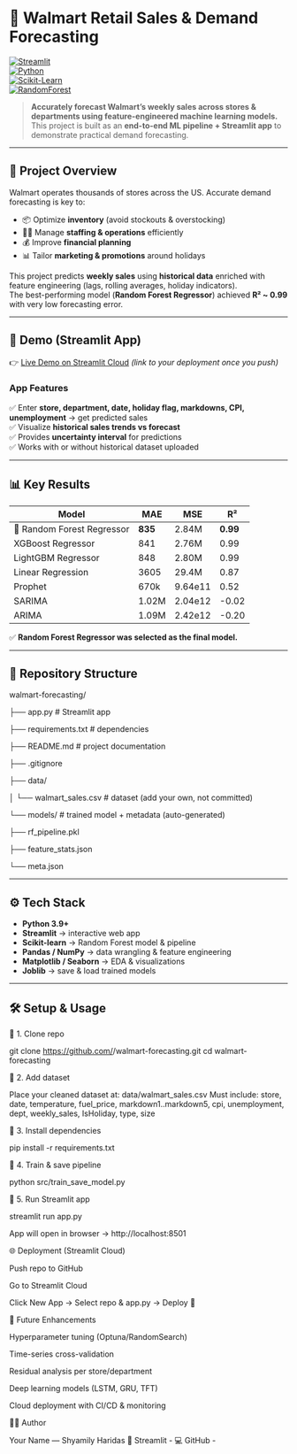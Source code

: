 # 🛒 Walmart Retail Sales & Demand Forecasting

[![Streamlit](https://img.shields.io/badge/Streamlit-Deployed-brightgreen?logo=streamlit)](https://share.streamlit.io)  
[![Python](https://img.shields.io/badge/Python-3.9%2B-blue?logo=python)](https://www.python.org/)  
[![Scikit-Learn](https://img.shields.io/badge/Scikit--Learn-Machine%20Learning-orange?logo=scikit-learn)](https://scikit-learn.org/stable/)  
[![RandomForest](https://img.shields.io/badge/Model-Random%20Forest-yellowgreen)](https://scikit-learn.org/stable/modules/generated/sklearn.ensemble.RandomForestRegressor.html)

> **Accurately forecast Walmart’s weekly sales across stores & departments using feature-engineered machine learning models.**  
> This project is built as an **end-to-end ML pipeline + Streamlit app** to demonstrate practical demand forecasting.

---

## 📌 Project Overview

Walmart operates thousands of stores across the US. Accurate demand forecasting is key to:

- 📦 Optimize **inventory** (avoid stockouts & overstocking)  
- 👩‍💼 Manage **staffing & operations** efficiently  
- 💰 Improve **financial planning**  
- 📊 Tailor **marketing & promotions** around holidays  

This project predicts **weekly sales** using **historical data** enriched with feature engineering (lags, rolling averages, holiday indicators).  
The best-performing model (**Random Forest Regressor**) achieved **R² ~ 0.99** with very low forecasting error.

---

## 🚀 Demo (Streamlit App)

👉 [Live Demo on Streamlit Cloud](https://share.streamlit.io) *(link to your deployment once you push)*

### App Features
✅ Enter **store, department, date, holiday flag, markdowns, CPI, unemployment** → get predicted sales  
✅ Visualize **historical sales trends vs forecast**  
✅ Provides **uncertainty interval** for predictions  
✅ Works with or without historical dataset uploaded  

---

## 📊 Key Results

| Model                       | MAE       | MSE          | R²     |  
|-----------------------------|-----------|--------------|--------|  
| 🌟 Random Forest Regressor  | **835**  | 2.84M        | **0.99** |  
| XGBoost Regressor           | 841       | 2.76M        | 0.99   |  
| LightGBM Regressor          | 848       | 2.80M        | 0.99   |  
| Linear Regression           | 3605      | 29.4M        | 0.87   |  
| Prophet                     | 670k      | 9.64e11      | 0.52   |  
| SARIMA                      | 1.02M     | 2.04e12      | -0.02  |  
| ARIMA                       | 1.09M     | 2.42e12      | -0.20  |  

✅ **Random Forest Regressor was selected as the final model.**

---

## 📂 Repository Structure

walmart-forecasting/

├── app.py # Streamlit app

├── requirements.txt # dependencies

├── README.md # project documentation

├── .gitignore

├── data/

│ └── walmart_sales.csv # dataset (add your own, not committed)

└── models/ # trained model + metadata (auto-generated)

├── rf_pipeline.pkl

├── feature_stats.json

└── meta.json

---

## ⚙️ Tech Stack

- **Python 3.9+**  
- **Streamlit** → interactive web app  
- **Scikit-learn** → Random Forest model & pipeline  
- **Pandas / NumPy** → data wrangling & feature engineering  
- **Matplotlib / Seaborn** → EDA & visualizations  
- **Joblib** → save & load trained models  

---

## 🛠️ Setup & Usage

🔹 1. Clone repo

git clone https://github.com/<your-username>/walmart-forecasting.git
cd walmart-forecasting

🔹 2. Add dataset

Place your cleaned dataset at:
data/walmart_sales.csv
Must include: store, date, temperature, fuel_price, markdown1..markdown5, cpi, unemployment, dept, weekly_sales, IsHoliday, type, size

🔹 3. Install dependencies

pip install -r requirements.txt

🔹 4. Train & save pipeline

python src/train_save_model.py

🔹 5. Run Streamlit app

streamlit run app.py

App will open in browser → http://localhost:8501

🌐 Deployment (Streamlit Cloud)

Push repo to GitHub

Go to Streamlit Cloud

Click New App → Select repo & app.py → Deploy 🚀

🔧 Future Enhancements

Hyperparameter tuning (Optuna/RandomSearch)

Time-series cross-validation

Residual analysis per store/department

Deep learning models (LSTM, GRU, TFT)

Cloud deployment with CI/CD & monitoring


👩‍💻 Author

Your Name — Shyamily Haridas
📌 Streamlit - 
💻 GitHub - 
